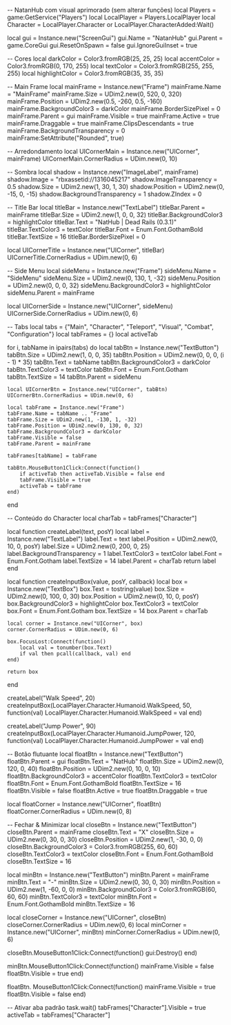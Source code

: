 -- NatanHub com visual aprimorado (sem alterar funções)
local Players = game\:GetService("Players")
local LocalPlayer = Players.LocalPlayer
local Character = LocalPlayer.Character or LocalPlayer.CharacterAdded\:Wait()

local gui = Instance.new("ScreenGui")
gui.Name = "NatanHub"
gui.Parent = game.CoreGui
gui.ResetOnSpawn = false
gui.IgnoreGuiInset = true

\-- Cores
local darkColor = Color3.fromRGB(25, 25, 25)
local accentColor = Color3.fromRGB(0, 170, 255)
local textColor = Color3.fromRGB(255, 255, 255)
local highlightColor = Color3.fromRGB(35, 35, 35)

\-- Main Frame
local mainFrame = Instance.new("Frame")
mainFrame.Name = "MainFrame"
mainFrame.Size = UDim2.new(0, 520, 0, 320)
mainFrame.Position = UDim2.new(0.5, -260, 0.5, -160)
mainFrame.BackgroundColor3 = darkColor
mainFrame.BorderSizePixel = 0
mainFrame.Parent = gui
mainFrame.Visible = true
mainFrame.Active = true
mainFrame.Draggable = true
mainFrame.ClipsDescendants = true
mainFrame.BackgroundTransparency = 0
mainFrame\:SetAttribute("Rounded", true)

\-- Arredondamento
local UICornerMain = Instance.new("UICorner", mainFrame)
UICornerMain.CornerRadius = UDim.new(0, 10)

\-- Sombra
local shadow = Instance.new("ImageLabel", mainFrame)
shadow\.Image = "rbxassetid://1316045217"
shadow\.ImageTransparency = 0.5
shadow\.Size = UDim2.new(1, 30, 1, 30)
shadow\.Position = UDim2.new(0, -15, 0, -15)
shadow\.BackgroundTransparency = 1
shadow\.ZIndex = 0

\-- Title Bar
local titleBar = Instance.new("TextLabel")
titleBar.Parent = mainFrame
titleBar.Size = UDim2.new(1, 0, 0, 32)
titleBar.BackgroundColor3 = highlightColor
titleBar.Text = "NatHub | Dead Rails (0.3.1)"
titleBar.TextColor3 = textColor
titleBar.Font = Enum.Font.GothamBold
titleBar.TextSize = 16
titleBar.BorderSizePixel = 0

local UICornerTitle = Instance.new("UICorner", titleBar)
UICornerTitle.CornerRadius = UDim.new(0, 6)

\-- Side Menu
local sideMenu = Instance.new("Frame")
sideMenu.Name = "SideMenu"
sideMenu.Size = UDim2.new(0, 130, 1, -32)
sideMenu.Position = UDim2.new(0, 0, 0, 32)
sideMenu.BackgroundColor3 = highlightColor
sideMenu.Parent = mainFrame

local UICornerSide = Instance.new("UICorner", sideMenu)
UICornerSide.CornerRadius = UDim.new(0, 6)

\-- Tabs
local tabs = {"Main", "Character", "Teleport", "Visual", "Combat", "Configuration"}
local tabFrames = {}
local activeTab

for i, tabName in ipairs(tabs) do
local tabBtn = Instance.new("TextButton")
tabBtn.Size = UDim2.new(1, 0, 0, 35)
tabBtn.Position = UDim2.new(0, 0, 0, (i - 1) \* 35)
tabBtn.Text = tabName
tabBtn.BackgroundColor3 = darkColor
tabBtn.TextColor3 = textColor
tabBtn.Font = Enum.Font.Gotham
tabBtn.TextSize = 14
tabBtn.Parent = sideMenu

```
local UICornerBtn = Instance.new("UICorner", tabBtn)
UICornerBtn.CornerRadius = UDim.new(0, 6)

local tabFrame = Instance.new("Frame")
tabFrame.Name = tabName .. "Frame"
tabFrame.Size = UDim2.new(1, -130, 1, -32)
tabFrame.Position = UDim2.new(0, 130, 0, 32)
tabFrame.BackgroundColor3 = darkColor
tabFrame.Visible = false
tabFrame.Parent = mainFrame

tabFrames[tabName] = tabFrame

tabBtn.MouseButton1Click:Connect(function()
    if activeTab then activeTab.Visible = false end
    tabFrame.Visible = true
    activeTab = tabFrame
end)
```

end

\-- Conteúdo do Character
local charTab = tabFrames\["Character"]

local function createLabel(text, posY)
local label = Instance.new("TextLabel")
label.Text = text
label.Position = UDim2.new(0, 10, 0, posY)
label.Size = UDim2.new(0, 200, 0, 25)
label.BackgroundTransparency = 1
label.TextColor3 = textColor
label.Font = Enum.Font.Gotham
label.TextSize = 14
label.Parent = charTab
return label
end

local function createInputBox(value, posY, callback)
local box = Instance.new("TextBox")
box.Text = tostring(value)
box.Size = UDim2.new(0, 100, 0, 30)
box.Position = UDim2.new(0, 10, 0, posY)
box.BackgroundColor3 = highlightColor
box.TextColor3 = textColor
box.Font = Enum.Font.Gotham
box.TextSize = 14
box.Parent = charTab

```
local corner = Instance.new("UICorner", box)
corner.CornerRadius = UDim.new(0, 6)

box.FocusLost:Connect(function()
    local val = tonumber(box.Text)
    if val then pcall(callback, val) end
end)

return box
```

end

createLabel("Walk Speed", 20)
createInputBox(LocalPlayer.Character.Humanoid.WalkSpeed, 50, function(val)
LocalPlayer.Character.Humanoid.WalkSpeed = val
end)

createLabel("Jump Power", 90)
createInputBox(LocalPlayer.Character.Humanoid.JumpPower, 120, function(val)
LocalPlayer.Character.Humanoid.JumpPower = val
end)

\-- Botão flutuante
local floatBtn = Instance.new("TextButton")
floatBtn.Parent = gui
floatBtn.Text = "NatHub"
floatBtn.Size = UDim2.new(0, 120, 0, 40)
floatBtn.Position = UDim2.new(0, 10, 0, 10)
floatBtn.BackgroundColor3 = accentColor
floatBtn.TextColor3 = textColor
floatBtn.Font = Enum.Font.GothamBold
floatBtn.TextSize = 16
floatBtn.Visible = false
floatBtn.Active = true
floatBtn.Draggable = true

local floatCorner = Instance.new("UICorner", floatBtn)
floatCorner.CornerRadius = UDim.new(0, 8)

\-- Fechar & Minimizar
local closeBtn = Instance.new("TextButton")
closeBtn.Parent = mainFrame
closeBtn.Text = "X"
closeBtn.Size = UDim2.new(0, 30, 0, 30)
closeBtn.Position = UDim2.new(1, -30, 0, 0)
closeBtn.BackgroundColor3 = Color3.fromRGB(255, 60, 60)
closeBtn.TextColor3 = textColor
closeBtn.Font = Enum.Font.GothamBold
closeBtn.TextSize = 16

local minBtn = Instance.new("TextButton")
minBtn.Parent = mainFrame
minBtn.Text = "-"
minBtn.Size = UDim2.new(0, 30, 0, 30)
minBtn.Position = UDim2.new(1, -60, 0, 0)
minBtn.BackgroundColor3 = Color3.fromRGB(60, 60, 60)
minBtn.TextColor3 = textColor
minBtn.Font = Enum.Font.GothamBold
minBtn.TextSize = 16

local closeCorner = Instance.new("UICorner", closeBtn)
closeCorner.CornerRadius = UDim.new(0, 6)
local minCorner = Instance.new("UICorner", minBtn)
minCorner.CornerRadius = UDim.new(0, 6)

closeBtn.MouseButton1Click\:Connect(function()
gui\:Destroy()
end)

minBtn.MouseButton1Click\:Connect(function()
mainFrame.Visible = false
floatBtn.Visible = true
end)

floatBtn.
MouseButton1Click\:Connect(function()
mainFrame.Visible = true
floatBtn.Visible = false
end)

\-- Ativar aba padrão
task.wait()
tabFrames\["Character"].Visible = true
activeTab = tabFrames\["Character"]
